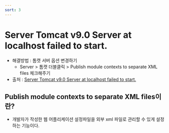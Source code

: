 ```yaml
---
sort: 3
---
```


# Server Tomcat v9.0 Server at localhost failed to start.
- 해결방법 : 톰캣 서버 옵션 변경하기
  - Server > 톰캣 더블클릭 > Publish module contexts to separate XML files 체크해주기
- 출처 : [Server Tomcat v9.0 Server at localhost failed to start.](https://m.blog.naver.com/PostView.nhn?blogId=vivacarla&logNo=221530801892&proxyReferer=https:%2F%2Fwww.google.com%2F)

## Publish module contexts to separate XML files이란?
- 개발자가 작성한 웹 어플리케이션 설정파일을 외부 xml 파일로 관리할 수 있게 설정하는 기능이다.
